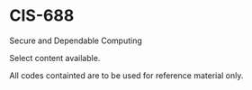 # CIS-688

Secure and Dependable Computing

Select content available. 

All codes containted are to be used for reference material only. 
